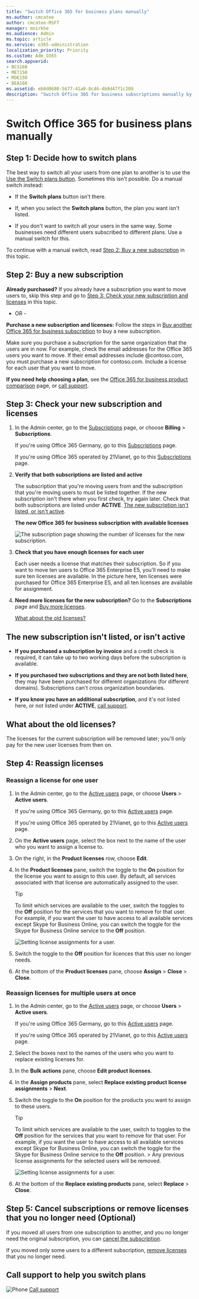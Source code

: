 ```yaml
---
title: "Switch Office 365 for business plans manually"
ms.author: cmcatee
author: cmcatee-MSFT
manager: mnirkhe
ms.audience: Admin
ms.topic: article
ms.service: o365-administration
localization_priority: Priority
ms.custom: Adm_O365
search.appverid:
- BCS160
- MET150
- MOE150
- BEA160
ms.assetid: eb0d0680-5677-41a0-8c46-4b9d47f1c209
description: "Switch Office 365 for business subscriptions manually by buying a new subscription and ensuring that both the subscriptions are listed and active."
---
```


# Switch Office 365 for business plans manually

## Step 1: Decide how to switch plans

The best way to switch all your users from one plan to another is to use the [Use the Switch plans button](../subscriptions-and-billing/switch-to-a-different-plan.md#use-the-switch-plans-button). Sometimes this isn't possible. Do a manual switch instead:
  
- If the **Switch plans** button isn't there. 
    
- If, when you select the **Switch plans** button, the plan you want isn't listed. 
    
- If you don't want to switch all your users in the same way. Some businesses need different users subscribed to different plans. Use a manual switch for this.
    
To continue with a manual switch, read [Step 2: Buy a new subscription](#step-2-buy-a-new-subscription) in this topic. 
  
## Step 2: Buy a new subscription

 **Already purchased?** If you already have a subscription you want to move users to, skip this step and go to [Step 3: Check your new subscription and licenses](#step-3-check-your-new-subscription-and-licenses) in this topic. 
  
- OR -
  
 **Purchase a new subscription and licenses:** Follow the steps in [Buy another Office 365 for business subscription](../subscriptions-and-billing/buy-another-subscription.md) to buy a new subscription. 
  
Make sure you purchase a subscription for the same organization that the users are in now. For example, check the email addresses for the Office 365 users you want to move. If their email addresses include @contoso.com, you must purchase a new subscription for contoso.com. Include a license for each user that you want to move.
  
 **If you need help choosing a plan**, see the [Office 365 for business product comparison](https://go.microsoft.com/fwlink/p/?linkid=842056) page, or [call support](../contact-support-for-business-products.md).
  
## Step 3: Check your new subscription and licenses

1. In the Admin center, go to the <a href="https://go.microsoft.com/fwlink/p/?linkid=842054" target="_blank">Subscriptions</a> page, or choose **Billing** \> **Subscriptions**.
    
    If you're using Office 365 Germany, go to this <a href="https://go.microsoft.com/fwlink/p/?linkid=847745" target="_blank">Subscriptions</a> page. 
    
    If you're using Office 365 operated by 21Vianet, go to this <a href="https://go.microsoft.com/fwlink/p/?linkid=850626" target="_blank">Subscriptions</a> page. 
    
2. **Verify that both subscriptions are listed and active**
    
    The subscription that you're moving users from and the subscription that you're moving users to must be listed together. If the new subscription isn't there when you first check, try again later. Check that both subscriptions are listed under **ACTIVE**. [The new subscription isn't listed, or isn't active](#the-new-subscription-isnt-listed-or-isnt-active).
    
   **The new Office 365 for business subscription with available licenses**

    ![The subscription page showing the number of licenses for the new subscription.](../media/65a73e96-7c95-4daa-b6ec-71a4bf74dda5.png)
  
3. **Check that you have enough licenses for each user**
    
    Each user needs a license that matches their subscription. So if you want to move ten users to Office 365 Enterprise E5, you'll need to make sure ten licenses are available. In the picture here, ten licenses were purchased for Office 365 Enterprise E5, and all ten licenses are available for assignment.
    
4. **Need more licenses for the new subscription?** Go to the **Subscriptions** page and [Buy more licenses](../subscriptions-and-billing/buy-licenses.md).
  
    [What about the old licenses?](#what-about-the-old-licenses)
    
## The new subscription isn't listed, or isn't active

- **If you purchased a subscription by invoice** and a credit check is required, it can take up to two working days before the subscription is available. 
    
- **If you purchased two subscriptions and they are not both listed here**, they may have been purchased for different organizations (for different domains). Subscriptions can't cross organization boundaries. 
    
- **If you know you have an additional subscription**, and it's not listed here, or not listed under **ACTIVE**, [call support](../contact-support-for-business-products.md).
    
## What about the old licenses?

The licenses for the current subscription will be removed later; you'll only pay for the new user licenses from then on.
  
## Step 4: Reassign licenses

### Reassign a license for one user

1. In the Admin center, go to the <a href="https://go.microsoft.com/fwlink/p/?linkid=834822" target="_blank">Active users</a> page, or choose **Users** \> **Active users**.
    
    If you're using Office 365 Germany, go to this <a href="https://go.microsoft.com/fwlink/p/?linkid=847686" target="_blank">Active users</a> page. 
    
    If you're using Office 365 operated by 21Vianet, go to this <a href="https://go.microsoft.com/fwlink/p/?linkid=850628" target="_blank">Active users</a> page. 
    
2. On the **Active users** page, select the box next to the name of the user who you want to assign a license to. 
    
3. On the right, in the **Product licenses** row, choose **Edit**.
    
4. In the **Product licenses** pane, switch the toggle to the **On** position for the license you want to assign to this user. By default, all services associated with that license are automatically assigned to the user. 
    
    > [!TIP]
    > To limit which services are available to the user, switch the toggles to the **Off** position for the services that you want to remove for that user. For example, if you want the user to have access to all available services except Skype for Business Online, you can switch the toggle for the Skype for Business Online service to the **Off** position. 
  
    ![Setting license assignments for a user.](../media/5e53a979-6b08-4981-bb0b-fa657146334b.png)
  
5. Switch the toggle to the **Off** position for licences that this user no longer needs. 
    
6. At the bottom of the **Product licenses** pane, choose **Assign** \> **Close** \> **Close**.
    
### Reassign licenses for multiple users at once

1. In the Admin center, go to the <a href="https://go.microsoft.com/fwlink/p/?linkid=834822" target="_blank">Active users</a> page, or choose **Users** \> **Active users**.
    
    If you're using Office 365 Germany, go to this <a href="https://go.microsoft.com/fwlink/p/?linkid=847686" target="_blank">Active users</a> page. 
    
    If you're using Office 365 operated by 21Vianet, go to this <a href="https://go.microsoft.com/fwlink/p/?linkid=850628" target="_blank">Active users</a> page. 
    
2. Select the boxes next to the names of the users who you want to replace existing licenses for.
    
3. In the **Bulk actions** pane, choose **Edit product licenses**.
    
4. In the **Assign products** pane, select **Replace existing product license assignments** \> **Next**.
    
5. Switch the toggle to the **On** position for the products you want to assign to these users. 
    
    > [!TIP]
    >  To limit which services are available to the user, switch to toggles to the **Off** position for the services that you want to remove for that user. For example, if you want the user to have access to all available services except Skype for Business Online, you can switch the toggle for the Skype for Business Online service to the **Off** position. >  Any previous license assignments for the selected users will be removed. 
  
    ![Setting license assignments for a user.](../media/5e53a979-6b08-4981-bb0b-fa657146334b.png)
  
6. At the bottom of the **Replace existing products** pane, select **Replace** \> **Close**.
    
## Step 5: Cancel subscriptions or remove licenses that you no longer need (Optional)

If you moved all users from one subscription to another, and you no longer need the original subscription, you can [cancel the subscription](../subscriptions-and-billing/cancel-your-subscription.md).
  
If you moved only some users to a different subscription, [remove licenses](../subscriptions-and-billing/remove-licenses-from-subscription.md) that you no longer need. 
  
## Call support to help you switch plans

![Phone](../media/88eae4a1-b8d9-4a12-bc4a-44af244f084b.png) [Call support](../contact-support-for-business-products.md)
